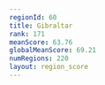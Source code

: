 ```yaml
---
regionId: 60
title: Gibraltar
rank: 171
meanScore: 63.76
globalMeanScore: 69.21
numRegions: 220
layout: region_score
---
```

